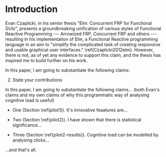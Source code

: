 # Introduction

Evan Czaplicki, in his senior thesis "Elm: Concurrent FRP for Functional GUIs",
presents a groundbreaking unification of various styles of Functional Reactive
Programming --- Arrowized FRP, Concurrent FRP and others --- resulting in his
implementation of Elm, a Functional Reactive programming language in an aim to
"simplify the complicated task of creating responsive and usable graphical user
interfaces." \ref{Czaplicki2012elm}. However, there is not, as of yet any evidence to support this
claim, and the thesis has inspired me to build further on his work. 

In this paper, I am going to substantiate the following claims:

<!-- in my case I think this specific example will be Evan's thesis claims that Elm is "easy" without evidence
-->

2. State your contributions

In this paper, I am going to substantiate the following claims... (both
Evan's claims and my own claims of why this programmatic way of analysing
cognitive load is useful)

   * One (Section \ref{pilot1}). It's innovative feaatures are...
   
   * Two (Section \ref{pilot2}). I have shown that there is statistical
     significance...
   
   * Three (Section \ref{pilot2-results}). Cognitive load can be modelled by
     analysing clicks...

...and that's all.

<!-- Determining the cognitive load induced during programming, and by extension,
determining the competency of a programmer, is not an easy endeavour -->

<!-- The main idea of this dissertation is...

1. Here is a problem
2. It's an interesting problem
3. It's an unsolved problem
4. **Here is my idea**
5. My idea works (details, data)
6. Here's how my idea compares to other people's approaches -->

<!--

I am interested in the effect of Functional Reactive Programming [FRP]
on User Interface programming.

I first grew an interest in the field of Functional Reactive Programming
after seeing Bret Victor's "Inventing on Principle" @Victor2012a. His
talk claims that, in the traditional compile-run-debug cycle of coding,
"most of the developer's time is spent looking at the code, blindly
without an immediate connection to the thing they're making". He goes on
to show a side-by-side illustration of a new style of development – on
one side is the runtime preview, and on the other side is the code
pertaining to said runtime. Changes in the code update the runtime,
live. He argues that "so much of creation is discovery, and you can’t
discover anything if you can't see what you're doing" – alluding to his
earlier statement that the compile-run-debug cycle is much like this. I
would like to investigate the claims Bret Victor makes, and indeed Elm,
an instance of such a FRP, whose website also makes similar claims.

A counter-argument may be that this is much like giving a child a
chainsaw. Is it too powerful? Does this tight feedback loop cut out a
perhaps crucial pause for thought? Furthermore – is this appropriate for
all types of programming? Is it at least appropriate for User Interface
design? It has been shown that novices tend to “thrash” about, trying
out many ideas that may or may not be a solution, whereas experts think
much more about the problem at hand before proceeding with a solution
@Lopez2012a.

My goal is to answer these questions. By way of conducting user studies,
leveraging Elm with extensions to do A/B testing to illustrate it’s
effectiveness (or ineffectiveness) at enhancing User Interface Design.

As far as the scope of this project goes, I will be researching as much as is
necessary in order to meet the aims of the project listed. Should I complete
these aims, I may go on to do further user studies, or attempt to further
analyse, compare and contrast User Interface Design and Declarative/Functional
Reactive Programming languages against other methods, so as to make firmer
statements about the benefits of Elm.

-->
